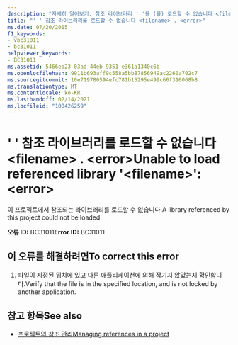 ```yaml
---
description: "자세히 알아보기: 참조 라이브러리 ' '을 (를) 로드할 수 없습니다 <filename> . <error>"
title: "' ' 참조 라이브러리를 로드할 수 없습니다 <filename> . <error>"
ms.date: 07/20/2015
f1_keywords:
- vbc31011
- bc31011
helpviewer_keywords:
- BC31011
ms.assetid: 5466eb23-03ad-44eb-9351-e361a1340c6b
ms.openlocfilehash: 9911b693aff9c558a5bb87856949ac2260a702c7
ms.sourcegitcommit: 10e719780594efc781b15295e499c66f316068b8
ms.translationtype: MT
ms.contentlocale: ko-KR
ms.lasthandoff: 02/14/2021
ms.locfileid: "100426259"
---
```

# <a name="unable-to-load-referenced-library-filename-error"></a><span data-ttu-id="786f2-103">' ' 참조 라이브러리를 로드할 수 없습니다 \<filename> . \<error></span><span class="sxs-lookup"><span data-stu-id="786f2-103">Unable to load referenced library '\<filename>': \<error></span></span>

<span data-ttu-id="786f2-104">이 프로젝트에서 참조되는 라이브러리를 로드할 수 없습니다.</span><span class="sxs-lookup"><span data-stu-id="786f2-104">A library referenced by this project could not be loaded.</span></span>  
  
 <span data-ttu-id="786f2-105">**오류 ID:** BC31011</span><span class="sxs-lookup"><span data-stu-id="786f2-105">**Error ID:** BC31011</span></span>  
  
## <a name="to-correct-this-error"></a><span data-ttu-id="786f2-106">이 오류를 해결하려면</span><span class="sxs-lookup"><span data-stu-id="786f2-106">To correct this error</span></span>  
  
1. <span data-ttu-id="786f2-107">파일이 지정된 위치에 있고 다른 애플리케이션에 의해 잠기지 않았는지 확인합니다.</span><span class="sxs-lookup"><span data-stu-id="786f2-107">Verify that the file is in the specified location, and is not locked by another application.</span></span>  
  
## <a name="see-also"></a><span data-ttu-id="786f2-108">참고 항목</span><span class="sxs-lookup"><span data-stu-id="786f2-108">See also</span></span>

- [<span data-ttu-id="786f2-109">프로젝트의 참조 관리</span><span class="sxs-lookup"><span data-stu-id="786f2-109">Managing references in a project</span></span>](/visualstudio/ide/managing-references-in-a-project)
